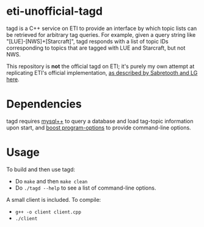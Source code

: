 eti-unofficial-tagd
===================
tagd is a C++ service on ETI to provide an interface by which topic lists can be retrieved for arbitrary tag queries. For example, given a query string like "[LUE]-[NWS]+[Starcraft]", tagd responds with a list of topic IDs corresponding to topics that are tagged with LUE and Starcraft, but not NWS.

This repository is __not__ the official tagd on ETI; it's purely my own attempt at replicating ETI's official implementation, [as described by Sabretooth and LG here](https://gist.github.com/shaldengeki/8125720).

Dependencies
============
tagd requires [mysql++](http://tangentsoft.net/mysql++/) to query a database and load tag-topic information upon start, and [boost program-options](http://www.boost.org/doc/libs/1_55_0/doc/html/program_options.html) to provide command-line options.

Usage
========
To build and then use tagd:
- Do `make` and then `make clean`
- Do `./tagd --help` to see a list of command-line options.

A small client is included. To compile:
- `g++ -o client client.cpp`
- `./client`